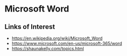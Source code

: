 # Microsoft Word

## Links of Interest

* https://en.wikipedia.org/wiki/Microsoft_Word
* https://www.microsoft.com/en-us/microsoft-365/word
* https://shaunakelly.com/topics.html
